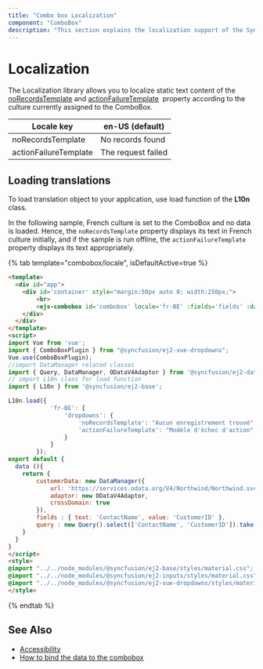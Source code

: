 ```yaml
---
title: "Combo box Localization"
component: "ComboBox"
description: "This section explains the localization support of the Syncfusion vue combo box component."
---
```


# Localization

The Localization library allows you to localize static text content of the
[noRecordsTemplate](../api/combo-box/#norecordstemplate-string) and [actionFailureTemplate](../api/combo-box/#actionfailuretemplate-string)
&nbsp;property according to the culture currently assigned to the ComboBox.

| Locale key | en-US (default)  |
|------------|------------------|
| noRecordsTemplate |  No records found |
| actionFailureTemplate | The request failed |

## Loading translations

To load translation object to your application, use load function of the **L10n** class.

In the following sample, French culture is set to the ComboBox and no data is loaded.
Hence, the `noRecordsTemplate` property displays its text in French culture initially, and
if the sample is run offline, the `actionFailureTemplate` property displays its text appropriately.

{% tab template="combobox/locale", isDefaultActive=true %}

```html
<template>
  <div id="app">
    <div id='container' style="margin:50px auto 0; width:250px;">
        <br>
        <ejs-combobox id='combobox' locale='fr-BE' :fields='fields' :dataSource='customerData' :query='query' placeholder="Sélectionnez un client"></ejs-combobox>
    </div>
  </div>
</template>
<script>
import Vue from 'vue';
import { ComboBoxPlugin } from "@syncfusion/ej2-vue-dropdowns";
Vue.use(ComboBoxPlugin);
//import DataManager related classes
import { Query, DataManager, ODataV4Adaptor } from '@syncfusion/ej2-data';
// import L10n class for load function
import { L10n } from '@syncfusion/ej2-base';

L10n.load({
            'fr-BE': {
                'dropdowns': {
                    'noRecordsTemplate': "Aucun enregistrement trouvé",
                    'actionFailureTemplate': "Modèle d'échec d'action"
                }
            }
        });
export default {
  data (){
    return {
        customerData: new DataManager({
            url: 'https://services.odata.org/V4/Northwind/Northwind.svc/Customers',
            adaptor: new ODataV4Adaptor,
            crossDomain: true
        }),
        fields : { text: 'ContactName', value: 'CustomerID' },
        query : new Query().select(['ContactName', 'CustomerID']).take(0),
    }
  }
}
</script>
<style>
@import "../../node_modules/@syncfusion/ej2-base/styles/material.css";
@import "../../node_modules/@syncfusion/ej2-inputs/styles/material.css";
@import "../../node_modules/@syncfusion/ej2-vue-dropdowns/styles/material.css";
</style>
```

{% endtab %}

## See Also

* [Accessibility](./accessibility/)
* [How to bind the data to the combobox](./data-binding/)